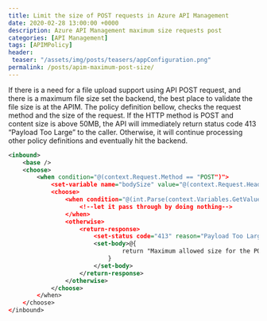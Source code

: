 ```yaml
---
title: Limit the size of POST requests in Azure API Management
date: 2020-02-28 13:00:00 +0000
description: Azure API Management maximum size requests post
categories: [API Management]
tags: [APIMPolicy]
header:
 teaser: "/assets/img/posts/teasers/appConfiguration.png"
permalink: /posts/apim-maximum-post-size/
---
```

If there is a need for a file upload support using API POST request, and there is a maximum file size set the backend, the best place to validate the file size is at the APIM.
The policy definition bellow, checks the request method and the size of the request. If the HTTP method is POST and content size is above 50MB, the API will immediately return status code 413 “Payload Too Large” to the caller. Otherwise, it will continue processing other policy definitions and eventually hit the backend. 
```xml
<inbound>
	<base />
	<choose>
		<when condition="@(context.Request.Method == "POST")">
			<set-variable name="bodySize" value="@(context.Request.Headers["Content-Length"][0])" />
			<choose>
				<when condition="@(int.Parse(context.Variables.GetValueOrDefault<string>("bodySize"))<52428800)">
					<!--let it pass through by doing nothing-->
				</when>
				<otherwise>
					<return-response>
						<set-status code="413" reason="Payload Too Large" />
						<set-body>@{
								return "Maximum allowed size for the POST requests is 52428800 bytes (50 MB). This request has size of "+ context.Variables.GetValueOrDefault<string>("bodySize") +" bytes";
							} 
						</set-body>
					</return-response>
				</otherwise>
			</choose>
		</when>
	</choose>
</inbound>
```